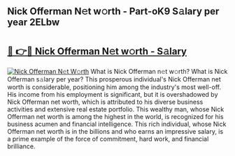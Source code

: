 ## Nick Offerman N𝚎t w𝚘rth - Part-oK9 S𝚊lary per year 2ELbw

# <h2><a href="http://gc3htl.nevu.top/?p=Nick+Offerman">🔗 👉🔴 Nick Offerman N𝚎t w𝚘rth - S𝚊lary</a></h2>

[![Nick Offerman N𝚎t W𝚘rth](https://i.imgur.com/Oavwk0R.jpeg)](http://gc3htl.nevu.top/?p=Nick+Offerman)
What is Nick Offerman n𝚎t w𝚘rth? What is Nick Offerman s𝚊lary per year?
This prosperous individual's Nick Offerman net worth is considerable, positioning him among the industry's most well-off. His income from his employment is significant, but it is overshadowed by Nick Offerman net worth, which is attributed to his diverse business activities and extensive real estate portfolio. This wealthy man, whose Nick Offerman net worth is among the highest in the world, is recognized for his business acumen and financial intelligence. This rich individual, whose Nick Offerman net worth is in the billions and who earns an impressive salary, is a prime example of the force of commitment, hard work, and financial brilliance.
